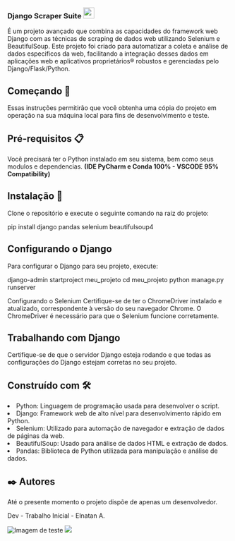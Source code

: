### Django Scraper Suite <img class="center" width="25" height="25" src="https://img.icons8.com/color/25/selenium-test-automation.png" alt="selenium-test-automation"/>
É um projeto avançado que combina as capacidades do framework web Django com as técnicas de scraping de dados web utilizando Selenium e BeautifulSoup. Este projeto foi criado para automatizar a coleta e análise de dados especificos da web, facilitando a integração desses dados em aplicações web e aplicativos proprietários® robustos e gerenciadas pelo Django/Flask/Python.

## Começando 🚀
Essas instruções permitirão que você obtenha uma cópia do projeto em operação na sua máquina local para fins de desenvolvimento e teste.

## Pré-requisitos 📋
Você precisará ter o Python instalado em seu sistema, bem como seus modulos e dependencias. **(IDE PyCharm e Conda 100% - VSCODE 95% Compatibility)**

## Instalação 🔧
Clone o repositório e execute o seguinte comando na raiz do projeto:

pip install django pandas selenium beautifulsoup4

## Configurando o Django
Para configurar o Django para seu projeto, execute:

django-admin startproject meu_projeto
cd meu_projeto
python manage.py runserver

Configurando o Selenium
Certifique-se de ter o ChromeDriver instalado e atualizado, correspondente à versão do seu navegador Chrome. O ChromeDriver é necessário para que o Selenium funcione corretamente.

## Trabalhando com Django
Certifique-se de que o servidor Django esteja rodando e que todas as configurações do Django estejam corretas no seu projeto.

## Construído com 🛠️
<li>Python: Linguagem de programação usada para desenvolver o script.</li>
<li>Django: Framework web de alto nível para desenvolvimento rápido em Python.</li>
<li>Selenium: Utilizado para automação de navegador e extração de dados de páginas da web.</li>
<li>BeautifulSoup: Usado para análise de dados HTML e extração de dados.</li>
<li>Pandas: Biblioteca de Python utilizada para manipulação e análise de dados.</li>

## ✒️ Autores
Até o presente momento o projeto dispõe de apenas um desenvolvedor.

Dev - Trabalho Inicial - Elnatan A.

<img src="https://github.com/ElnatanAlves/scrapping-facebook/assets/156375539/ebf63ac2-ff52-4a61-b0f2-6e7537c8f39c</img" alt="Imagem de teste"/>
<img src="https://github.com/ElnatanAlves/scrapping-facebook/assets/156375539/06225869-c681-477a-a90c-f0ecfb3cb66d</img alt="Imagem Teste2/>


